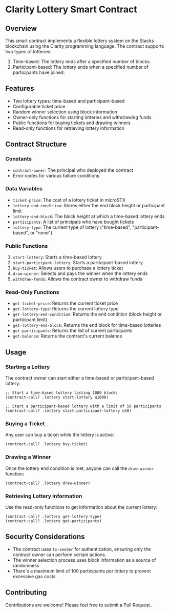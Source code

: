 # Clarity Lottery Smart Contract

## Overview

This smart contract implements a flexible lottery system on the Stacks blockchain using the Clarity programming language. The contract supports two types of lotteries:

1. Time-based: The lottery ends after a specified number of blocks.
2. Participant-based: The lottery ends when a specified number of participants have joined.

## Features

- Two lottery types: time-based and participant-based
- Configurable ticket price
- Random winner selection using block information
- Owner-only functions for starting lotteries and withdrawing funds
- Public functions for buying tickets and drawing winners
- Read-only functions for retrieving lottery information

## Contract Structure

### Constants

- `contract-owner`: The principal who deployed the contract
- Error codes for various failure conditions

### Data Variables

- `ticket-price`: The cost of a lottery ticket in microSTX
- `lottery-end-condition`: Stores either the end block height or participant limit
- `lottery-end-block`: The block height at which a time-based lottery ends
- `participants`: A list of principals who have bought tickets
- `lottery-type`: The current type of lottery ("time-based", "participant-based", or "none")

### Public Functions

1. `start-lottery`: Starts a time-based lottery
2. `start-participant-lottery`: Starts a participant-based lottery
3. `buy-ticket`: Allows users to purchase a lottery ticket
4. `draw-winner`: Selects and pays the winner when the lottery ends
5. `withdraw-funds`: Allows the contract owner to withdraw funds

### Read-Only Functions

- `get-ticket-price`: Returns the current ticket price
- `get-lottery-type`: Returns the current lottery type
- `get-lottery-end-condition`: Returns the end condition (block height or participant limit)
- `get-lottery-end-block`: Returns the end block for time-based lotteries
- `get-participants`: Returns the list of current participants
- `get-balance`: Returns the contract's current balance

## Usage

### Starting a Lottery

The contract owner can start either a time-based or participant-based lottery:

```clarity
;; Start a time-based lottery lasting 1000 blocks
(contract-call? .lottery start-lottery u1000)

;; Start a participant-based lottery with a limit of 50 participants
(contract-call? .lottery start-participant-lottery u50)
```

### Buying a Ticket

Any user can buy a ticket while the lottery is active:

```clarity
(contract-call? .lottery buy-ticket)
```

### Drawing a Winner

Once the lottery end condition is met, anyone can call the `draw-winner` function:

```clarity
(contract-call? .lottery draw-winner)
```

### Retrieving Lottery Information

Use the read-only functions to get information about the current lottery:

```clarity
(contract-call? .lottery get-lottery-type)
(contract-call? .lottery get-participants)
```

## Security Considerations

- The contract uses `tx-sender` for authentication, ensuring only the contract owner can perform certain actions.
- The winner selection process uses block information as a source of randomness
- There's a maximum limit of 100 participants per lottery to prevent excessive gas costs.


## Contributing

Contributions are welcome! Please feel free to submit a Pull Request..
